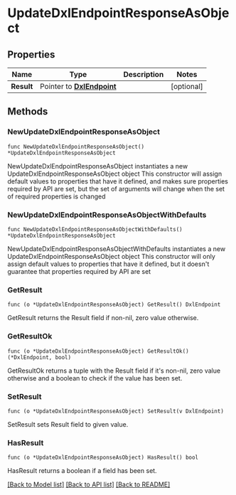# UpdateDxlEndpointResponseAsObject

## Properties

Name | Type | Description | Notes
------------ | ------------- | ------------- | -------------
**Result** | Pointer to [**DxlEndpoint**](DxlEndpoint.md) |  | [optional] 

## Methods

### NewUpdateDxlEndpointResponseAsObject

`func NewUpdateDxlEndpointResponseAsObject() *UpdateDxlEndpointResponseAsObject`

NewUpdateDxlEndpointResponseAsObject instantiates a new UpdateDxlEndpointResponseAsObject object
This constructor will assign default values to properties that have it defined,
and makes sure properties required by API are set, but the set of arguments
will change when the set of required properties is changed

### NewUpdateDxlEndpointResponseAsObjectWithDefaults

`func NewUpdateDxlEndpointResponseAsObjectWithDefaults() *UpdateDxlEndpointResponseAsObject`

NewUpdateDxlEndpointResponseAsObjectWithDefaults instantiates a new UpdateDxlEndpointResponseAsObject object
This constructor will only assign default values to properties that have it defined,
but it doesn't guarantee that properties required by API are set

### GetResult

`func (o *UpdateDxlEndpointResponseAsObject) GetResult() DxlEndpoint`

GetResult returns the Result field if non-nil, zero value otherwise.

### GetResultOk

`func (o *UpdateDxlEndpointResponseAsObject) GetResultOk() (*DxlEndpoint, bool)`

GetResultOk returns a tuple with the Result field if it's non-nil, zero value otherwise
and a boolean to check if the value has been set.

### SetResult

`func (o *UpdateDxlEndpointResponseAsObject) SetResult(v DxlEndpoint)`

SetResult sets Result field to given value.

### HasResult

`func (o *UpdateDxlEndpointResponseAsObject) HasResult() bool`

HasResult returns a boolean if a field has been set.


[[Back to Model list]](../README.md#documentation-for-models) [[Back to API list]](../README.md#documentation-for-api-endpoints) [[Back to README]](../README.md)


